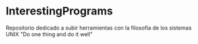 # InterestingPrograms
Repositorio dedicado a subir herramientas con la filosofía de los sistemas UNIX "Do one thing and do it well"
